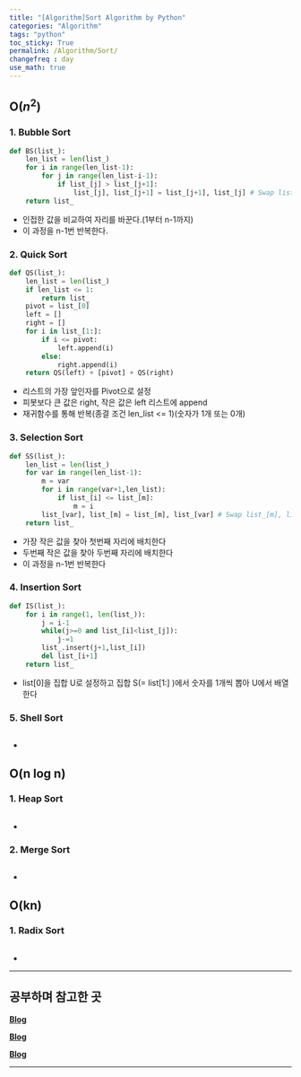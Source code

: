 ```yaml
---
title: "[Algorithm]Sort Algorithm by Python"
categories: "Algorithm"
tags: "python"
toc_sticky: True
permalink: /Algorithm/Sort/
changefreq : day
use_math: true
---
```



## **O($n^2$)**

### 1. Bubble Sort

```python
def BS(list_):
    len_list = len(list_)
    for i in range(len_list-1):
        for j in range(len_list-i-1):
            if list_[j] > list_[j+1]:
                list_[j], list_[j+1] = list_[j+1], list_[j] # Swap list_[j], list_[j+1]
    return list_
```

- 인접한 값을 비교하여 자리를 바꾼다.(1부터 n-1까지)
- 이 과정을 n-1번 반복한다. 

### 2. Quick Sort

```python
def QS(list_):
    len_list = len(list_)
    if len_list <= 1:
        return list_
    pivot = list_[0]
    left = []
    right = []
    for i in list_[1:]:
        if i <= pivot:
            left.append(i)
        else:
            right.append(i)
    return QS(left) + [pivot] + QS(right)
```

- 리스트의 가장 앞인자를 Pivot으로 설정
- 피봇보다 큰 값은 right, 작은 값은 left 리스트에 append
- 재귀함수를 통해 반복(종결 조건 len_list <= 1)(숫자가 1개 또는 0개)

### 3.  Selection Sort

```python
def SS(list_):
    len_list = len(list_)
    for var in range(len_list-1):
        m = var
        for i in range(var+1,len_list):
            if list_[i] <= list_[m]:
                m = i
        list_[var], list_[m] = list_[m], list_[var] # Swap list_[m], list_[var]
    return list_
```

- 가장 작은 값을 찾아 첫번째 자리에 배치한다
- 두번째 작은 값을 찾아 두번째 자리에 배치한다
- 이 과정을 n-1번 반복한다

### 4. Insertion Sort

```python
def IS(list_):
    for i in range(1, len(list_)):
        j = i-1
        while(j>=0 and list_[i]<list_[j]):
            j-=1
        list_.insert(j+1,list_[i])
        del list_[i+1]
    return list_
```

- list[0]을 집합 U로 설정하고 집합 S(= list[1:] )에서 숫자를 1개씩 뽑아 U에서 배열한다

### 5. Shell Sort

```python

```

- 

## O(n log n)

### 1. Heap Sort

```python

```

- 



### 2. Merge Sort

```python

```

- 

## O(kn)

### 1. Radix Sort

```python

```

- 

------

## **공부하며 참고한 곳**

[**Blog**](https://medium.com/@joongwon/%EC%A0%95%EB%A0%AC-%EC%95%8C%EA%B3%A0%EB%A6%AC%EC%A6%98-%EA%B8%B0%EC%B4%88-805391cb088e)

[**Blog**](https://www.daleseo.com/sort-selection/)

[**Blog**](https://leedakyeong.tistory.com/entry/%EC%95%8C%EA%B3%A0%EB%A6%AC%EC%A6%98-%ED%8C%8C%EC%9D%B4%EC%8D%AC%EC%9C%BC%EB%A1%9C-%EC%82%BD%EC%9E%85%EC%A0%95%EB%A0%AC-%EA%B5%AC%ED%98%84%ED%95%98%EA%B8%B0-insertion-sort-in-python?category=842565)

------


## 